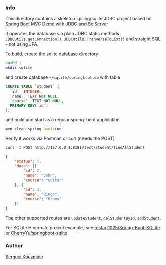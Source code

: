 ### Info

This directory contains a skeleton spring/sqlite JDBC project based on
[Spring Boot MVC Demo with JDBC and SqlServer](https://github.com/wuwei1024/SpringBoot-MVC-JDBC-SqlServer)

It operates the database via plain JDBC static methods `JDBCUtils.getConnection()`, `JDBCUtils.TranverseToList()` and straight SQL - not using JPA.

To build, create the sqlite database directory
```sh
pushd ~
mkdir sqlite
```
and create database `~/sqlite/springboot.db` with table
```sql
CREATE TABLE `student` (
  `id`  INTEGER,
  `name`  TEXT NOT NULL,
  `course`  TEXT NOT NULL,
  PRIMARY KEY(`id`)
);
```
and build and start as a regular spring-boot application
```cmd
mvn clean spring-boot:run
```
Verify it works via Postman or curl (needs the POST)
```sh
curl -X POST http://127.0.0.1:8181/test/student/findAllStudent
```
```json
{
    "status": 1,
    "data": [{
        "id": 2,
        "name": "John",
        "course": "Guitar"
    }, {
        "id": 3,
        "name": "Ringo",
        "course": "Drums"
    }]
}
```
The other supported routes are `updateStudent`, `delStudentById`, `addStudent`.


For SQLite Hibernate project example, see [restart1025/Spring-Boot-SQLite](https://github.com/restart1025/Spring-Boot-SQLite)
or [CherryYu/springboot-sqlite](https://github.com/CherryYu/springboot-sqlite)

### Author
[Serguei Kouzmine](kouzmine_serguei@yahoo.com)
